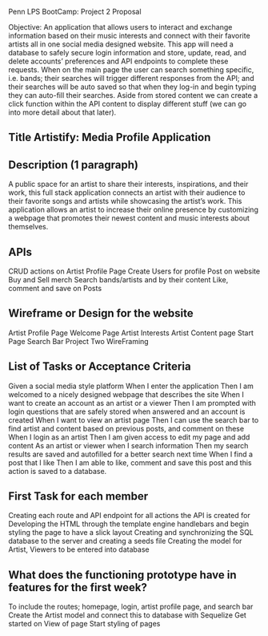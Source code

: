 Penn LPS BootCamp: Project 2 Proposal

Objective: An application that allows users to interact and exchange information based on their music interests and connect with their favorite artists all in one social media designed website. This app will need a database to safely secure login information and store, update, read, and delete accounts’ preferences and API endpoints to complete these requests. When on the main page the user can search something specific, i.e. bands; their searches will trigger different responses from the API; and their searches will be auto saved so that when they log-in and begin typing they can auto-fill their searches. Aside from stored content we can create a click function within the API content to display different stuff (we can go into more detail about that later). 

## Title  Artistify: Media Profile Application

## Description (1 paragraph) 
A public space for an artist to share their interests, inspirations, and their work, this full stack application connects an artist with their audience to their favorite songs and artists while showcasing the artist’s work. This application allows an artist to increase their online presence by customizing a webpage that promotes their newest content and music interests about themselves.   

## APIs
CRUD actions on Artist Profile Page
Create Users for profile
Post on website
Buy and Sell merch
Search bands/artists and by their content 
Like, comment and save on Posts

## Wireframe or Design for the website 
Artist Profile Page
Welcome Page
Artist Interests
Artist Content page
Start Page
Search Bar
Project Two WireFraming

## List of Tasks or Acceptance Criteria 
Given a social media style platform
When I enter the application 
Then I am welcomed to a nicely designed webpage that describes the site
When I want to create an account as an artist or a viewer
Then I am prompted with login questions that are safely stored when answered and an account is created
When I want to view an artist page
Then I can use the search bar to find artist and content based on previous posts, and comment on these
When I login as an artist
Then I am given access to edit my page and add content
As an artist or viewer when I search information
Then my search results are saved and autofilled for a better search next time
When I find a post that I like
Then I am able to like, comment and save this post and this action is saved to a database. 

## First Task for each member 
Creating each route and API endpoint for all actions the API is created for
Developing the HTML through the template engine handlebars and begin styling the page to have a slick layout
Creating and synchronizing the SQL database to the server and creating a seeds file
 Creating the model for Artist, Viewers to be entered into database

## What does the functioning prototype have in features for the first week? 
To include the routes; homepage, login, artist profile page, and search bar
Create the Artist model and connect this to database with Sequelize
Get started on View of page
Start styling of pages

